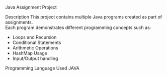 Java Assignment Project

 Description
This project contains multiple Java programs created as part of assignments.  
Each program demonstrates different programming concepts such as:
- Loops and Recursion
- Conditional Statements
- Arithmetic Operations
- HashMap Usage
- Input/Output handling

Programming Language Used
JAVA




